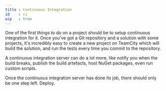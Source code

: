 ```yaml
---
title : Continuous Integration 
id    : ci
wip   : true
---
```


One of the first things to do on a project should be to setup continuous integration for it. Once you've got a Git repository and a solution with some projects, it's incredibly easy to create a new project on TeamCity which will build the solution, and run the tests every time you commit to the repository.

A continuous integration server can do a lot more, like notify you when the build breaks, publish the build artefacts, host NuGet packages, even run custom scripts.

Once the continuous integration server has done its job, there should only be one step left. Deploy.